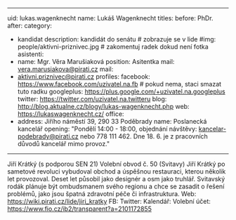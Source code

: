 
---
uid: lukas.wagenknecht
name:    Lukáš Wagenknecht
titles:
  before: PhDr.
  after:
category:
  - kandidat
description: kandidát do senátu # zobrazuje se v lide
#img: people/aktivni-priznivec.jpg # zakomentuj radek dokud není fotka
asistenti:
  - name: Mgr. Věra Marušiaková
    position: Asitentka
    mail: vera.marusiakova@pirati.cz
mail:
  - aktivni.priznivec@pirati.cz
profiles:
  facebook: https://www.facebook.com/uzivatel.na.fb  # pokud nema, staci smazat tuto radku
  googleplus: https://plus.google.com/+uzivatel.na.googleplus
  twitter: https://twitter.com/uzivatel.na.twitteru
  blog: http://blog.aktualne.cz/blogy/lukas-wagenknecht.php
  web: https://lukaswagenknecht.cz/
office:
  - address: Jiřího náměstí 39, 290 33  Poděbrady
    name: Poslanecká kancelář
    opening: "Pondělí 14:00 - 18:00, objednání návštěvy: kancelar-podebrady@pirati.cz nebo 778 111 462. Dne 18. 6. je z pracovních důvodů kancelář mimo provoz."
---

Jiří Krátký (s podporou SEN 21)
Volební obvod č. 50 (Svitavy)
Jiří Krátký po sametové revoluci vybudoval obchod a úspěšnou restauraci, kterou několik let provozoval. Deset let působil jako designér a osm jako truhlář. Svitavský rodák plánuje být ombudsmanem svého regionu a chce se zasadit o řešení problémů, jako jsou špatná zdravotní péče či infrastruktura.
Web: https://wiki.pirati.cz/lide/jiri_kratky
FB:
Twitter:
Kalendář:
Volební účet: https://www.fio.cz/ib2/transparent?a=2101172855


